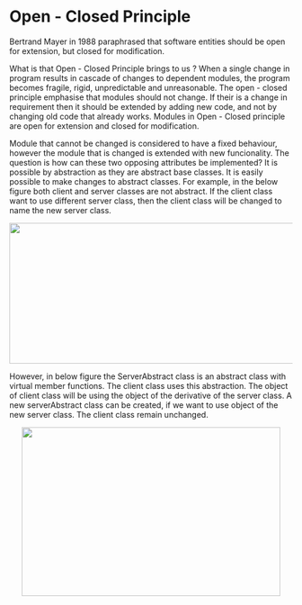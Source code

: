 
# Open - Closed Principle

Bertrand Mayer in 1988 paraphrased that software entities should be open for extension, but closed for modification.

What is that Open - Closed Principle brings to us ? When a single change in program results
in cascade of changes to dependent modules, the program becomes fragile, rigid, unpredictable and
unreasonable. The open - closed principle emphasise that modules should not change. If their is 
a change in requirement then it should be extended by adding new code, and not by changing old code that already
works. Modules in Open - Closed principle are open for extension and closed for modification.

Module that cannot be changed is considered to have a fixed behaviour, however the module that is changed
is extended with new funcionality. The question is how can these two opposing attributes be implemented?
It is possible by abstraction as they are abstract base classes. It is easily possible to make changes to
abstract classes. For example, in the below figure both client and server classes are not abstract. If the client
class want to use different server class, then the client class will be changed to name the new server class.

<p align="center">
  <img width="550" height="250" src="https://github.com/deekshakukreti/Images/blob/main/cp.png">
</p>

However, in below figure the ServerAbstract class is an abstract class with virtual member functions. The client
class uses this abstraction. The object of client class will be using the object of the derivative of the server class.
A new serverAbstract class can be created, if we want to use object of the new server class. The client class remain
unchanged.


<p align="center">
  <img width="460" height="300" src="https://github.com/deekshakukreti/Images/blob/main/op.png">
</p>

